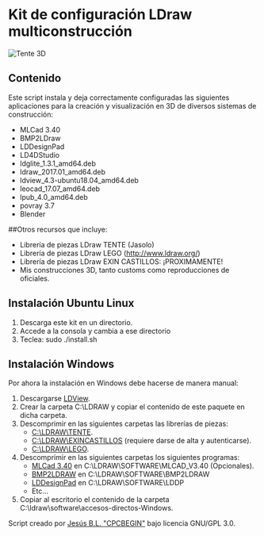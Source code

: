 # Kit de configuración LDraw multiconstrucción
![Tente 3D](https://raw.githubusercontent.com/cpcbegin/easiamsword2html/master/images/bannertente.png)
## Contenido
Este script instala y deja correctamente configuradas las siguientes aplicaciones para la creación y visualización en 3D de diversos sistemas de construcción:

* MLCad 3.40
* BMP2LDraw
* LDDesignPad
* LD4DStudio
* ldglite_1.3.1_amd64.deb
* ldraw_2017.01_amd64.deb
* ldview_4.3-ubuntu18.04_amd64.deb
* leocad_17.07_amd64.deb
* lpub_4.0_amd64.deb
* povray 3.7
* Blender

##Otros recursos que incluye:

* Librería de piezas LDraw TENTE (Jasolo)
* Librería de piezas LDraw LEGO (http://www.ldraw.org/)
* Librería de piezas LDraw EXIN CASTILLOS: ¡PROXIMAMENTE!
* Mis construcciones 3D, tanto customs como reproducciones de oficiales.

## Instalación Ubuntu Linux

1. Descarga este kit en un directorio.
2. Accede a la consola y cambia a ese directorio
3. Teclea:
sudo ./install.sh

## Instalación Windows
Por ahora la instalación en Windows debe hacerse de manera manual:

1. Descargarse [LDView](http://ldview.sourceforge.net).
2. Crear la carpeta C:\LDRAW y copiar el contenido de este paquete en dicha carpeta.
3. Descomprimir en las siguientes carpetas las librerías de piezas:
   - [C:\LDRAW\TENTE](https://www.dropbox.com/s/irba95qphdxtiq7/LDrawTente_Ultima.zip?dl=0).
   - [C:\LDRAW\EXINCASTILLOS](http://www.exincastillos.es/foro/creando-piezas-virtuales.html) (requiere darse de alta y autenticarse).
   - [C:\LDRAW\LEGO](http://www.ldraw.org).
4. Descomprimir en las siguientes carpetas los siguientes programas:
   - [MLCad 3.40](http://mlcad.lm-software.com/e_default.htm) en C:\LDRAW\SOFTWARE\MLCAD_V3.40 (Opcionales).
   - [BMP2LDRAW](http://205.196.123.184/t75cw79px9zg/tvswby3h5qs/BMP2LDraw.zip) en C:\LDRAW\SOFTWARE\BMP2LDRAW
   - [LDDesignPad](http://lddp.sourceforge.net/) en C:\LDRAW\SOFTWARE\LDDP
   - Etc...
5. Copiar al escritorio el contenido de la carpeta C:\ldraw\software\accesos-directos-Windows.

Script creado por [Jesús B.L. "CPCBEGIN"](http://malagaoriginal.blogspot.com.es/search/label/3D) bajo licencia GNU/GPL 3.0.




